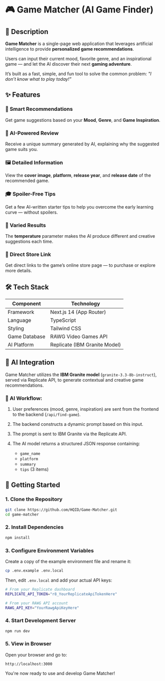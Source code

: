 # 🎮 Game Matcher (AI Game Finder)

## 📜 Description

**Game Matcher** is a single-page web application that leverages artificial intelligence to provide **personalized game recommendations**.

Users can input their current mood, favorite genre, and an inspirational game — and let the AI discover their next **gaming adventure**.

It’s built as a fast, simple, and fun tool to solve the common problem: *"I don’t know what to play today!"*

## ✨ Features

### 🎯 Smart Recommendations

Get game suggestions based on your **Mood**, **Genre**, and **Game Inspiration**.

### 🧠 AI-Powered Review

Receive a unique summary generated by AI, explaining why the suggested game suits you.

### 🖼️ Detailed Information

View the **cover image**, **platform**, **release year**, and **release date** of the recommended game.

### 🎓 Spoiler-Free Tips

Get a few AI-written starter tips to help you overcome the early learning curve — without spoilers.

### 🔀 Varied Results

The **temperature** parameter makes the AI produce different and creative suggestions each time.

### 🛒 Direct Store Link

Get direct links to the game’s online store page — to purchase or explore more details.

## 🛠️ Tech Stack

| Component     | Technology                    |
| ------------- | ----------------------------- |
| Framework     | Next.js 14 (App Router)       |
| Language      | TypeScript                    |
| Styling       | Tailwind CSS                  |
| Game Database | RAWG Video Games API          |
| AI Platform   | Replicate (IBM Granite Model) |

## 🤖 AI Integration

Game Matcher utilizes the **IBM Granite model** (`granite-3.3-8b-instruct`), served via Replicate API, to generate contextual and creative game recommendations.

### 🔁 AI Workflow:

1. User preferences (mood, genre, inspiration) are sent from the frontend to the backend (`/api/find-game`).
2. The backend constructs a dynamic prompt based on this input.
3. The prompt is sent to IBM Granite via the Replicate API.
4. The AI model returns a structured JSON response containing:

   * `game_name`
   * `platform`
   * `summary`
   * `tips` (3 items)

## 🚀 Getting Started

### 1. Clone the Repository

```bash
git clone https://github.com/HQID/Game-Matcher.git
cd game-matcher
```

### 2. Install Dependencies

```bash
npm install
```

### 3. Configure Environment Variables

Create a copy of the example environment file and rename it:

```bash
cp .env.example .env.local
```

Then, edit `.env.local` and add your actual API keys:

```bash
# From your Replicate dashboard
REPLICATE_API_TOKEN="r8_YourReplicateApiTokenHere"

# From your RAWG API account
RAWG_API_KEY="YourRawgApiKeyHere"
```

### 4. Start Development Server

```bash
npm run dev
```

### 5. View in Browser

Open your browser and go to:

```
http://localhost:3000
```

You're now ready to use and develop Game Matcher!
